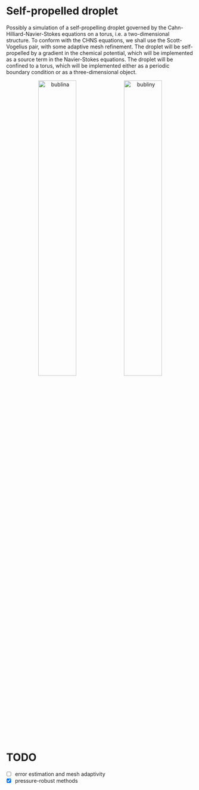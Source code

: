 
# Self-propelled droplet

Possibly a simulation of a self-propelling droplet governed by the Cahn-Hilliard-Navier-Stokes equations on a torus, i.e. a two-dimensional structure. To conform with the CHNS equations, we shall use the Scott-Vogelius pair, with some adaptive mesh refinement. The droplet will be self-propelled by a gradient in the chemical potential, which will be implemented as a source term in the Navier-Stokes equations. The droplet will be confined to a torus, which will be implemented either as a periodic boundary condition or as a three-dimensional object.

<p align="center">
  <img width="45%" src="./report/graphics/bublina.gif" alt="bublina">
  <img width="45%" src="./report/graphics/bubliny.gif" alt="bubliny">
</p>


# TODO
- [ ] error estimation and mesh adaptivity
- [x] pressure-robust methods
